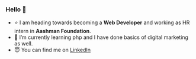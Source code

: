 ### Hello 👋
- ⭐ I am heading towards becoming a **Web Developer** and working as HR intern in **Aashman Foundation**. 
- 🌱 I’m currently learning php and I have done basics of digital marketing as well.
-  :innocent: You can find me on [LinkedIn](https://www.linkedin.com/in/sugandha-malhotra-a95685193/)
